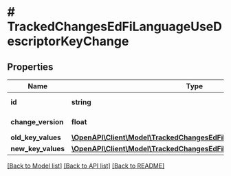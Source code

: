 # # TrackedChangesEdFiLanguageUseDescriptorKeyChange

## Properties

Name | Type | Description | Notes
------------ | ------------- | ------------- | -------------
**id** | **string** | Resource identifier | [optional]
**change_version** | **float** | Change version | [optional]
**old_key_values** | [**\OpenAPI\Client\Model\TrackedChangesEdFiLanguageUseDescriptorKey**](TrackedChangesEdFiLanguageUseDescriptorKey.md) |  | [optional]
**new_key_values** | [**\OpenAPI\Client\Model\TrackedChangesEdFiLanguageUseDescriptorKey**](TrackedChangesEdFiLanguageUseDescriptorKey.md) |  | [optional]

[[Back to Model list]](../../README.md#models) [[Back to API list]](../../README.md#endpoints) [[Back to README]](../../README.md)
